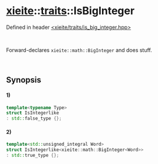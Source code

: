 # [xieite](../../xieite.md)\:\:[traits](../../traits.md)\:\:IsBigInteger
Defined in header [<xieite/traits/is_big_integer.hpp>](../../../include/xieite/traits/is_big_integer.hpp)

&nbsp;

Forward-declares `xieite::math::BigInteger` and does stuff.

&nbsp;

## Synopsis
#### 1)
```cpp
template<typename Type>
struct IsIntegerlike
: std::false_type {};
```
#### 2)
```cpp
template<std::unsigned_integral Word>
struct IsIntegerlike<xieite::math::BigInteger<Word>>
: std::true_type {};
```
